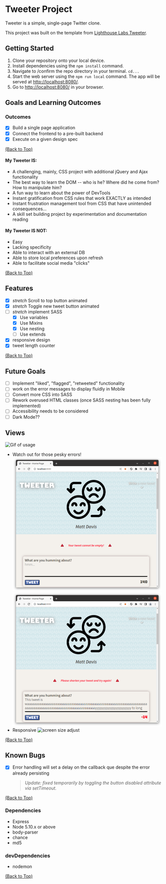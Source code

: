 # Tweeter Project

Tweeter is a simple, single-page Twitter clone.

This project was built on the template from [Lighthouse Labs Tweeter](https://github.com/lighthouse-labs/tweeter).

## Getting Started

1. Clone your repository onto your local device.
2. Install dependencies using the `npm install` command.
3. Navigate to /confirm the repo directory in your terminal. ```cd...```
4. Start the web server using the `npm run local` command. The app will be served at <http://localhost:8080/>.
5. Go to <http://localhost:8080/> in your browser.


## Goals and Learning Outcomes

### Outcomes
- [x] Build a single page application
- [x] Connect the frontend to a pre-built backend
- [x] Execute on a given design spec

[(Back to Top)](#tweeter)
#### My Tweeter IS:
- A challenging, mainly, CSS project with additional jQuery and Ajax functionality  
- The best way to learn the DOM -- who is he? Where did he come from? How to manipulate him? 
- A fun way to learn about the power of DevTools
- Instant gratification from CSS rules that work EXACTLY as intended 
- Instant frustration management tool from CSS that have unintended consequences... 
- A skill set building project by experimentation and documentation reading

#### My Tweeter IS NOT:
- Easy
- Lacking specificity
- Able to interact with an external DB
- Able to store local preferences upon refresh
- Able to facilitate social media "clicks"

[(Back to Top)](#tweeter)
## Features
- [x] *stretch* Scroll to top button animated
- [x] *stretch* Toggle new tweet button animated
- [ ] *stretch* implement SASS
  - [x] Use variables
  - [x] Use Mixins
  - [x] Use nesting
  - [ ] Use extends 
- [x] responsive design
- [x] tweet length counter

[(Back to Top)](#tweeter)
## Future Goals
- [ ] Implement "liked", "flagged", "retweeted" functionality
- [ ] work on the error messages to display fluidly in Mobile
- [ ] Convert more CSS into SASS
- [ ] Rework overused HTML classes (once SASS nesting has been fully implemented)
- [ ] Accessibility needs to be considered
- [ ] Dark Mode??

## Views

![Gif of usage](https://github.com/TeddyGavi/tweeter/blob/master/public/readme-imgs/tweeter.gif)
- Watch out for those pesky errors!
![Errors](https://github.com/TeddyGavi/tweeter/blob/master/public/readme-imgs/error.png)
![Errors](https://github.com/TeddyGavi/tweeter/blob/master/public/readme-imgs/error1.png)
- Responsive
![screen size adjust](https://github.com/TeddyGavi/tweeter/blob/master/public/readme-imgs/tweeter-responsive.gif)

[(Back to Top)](#tweeter)

## Known Bugs
- [x] Error handling will set a delay on the callback que despite the error already persisting
  > _Update: fixed temporarily by toggling the button disabled attribute via setTimeout._


[(Back to Top)](#tweeter)


### Dependencies

- Express
- Node 5.10.x or above
- body-parser
- chance
- md5

### devDependencies 
- nodemon

[(Back to Top)](#tweeter)